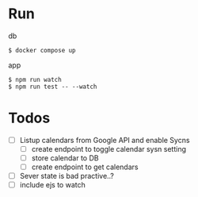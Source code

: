 # Run
db
```shell
$ docker compose up
```
app
```shell
$ npm run watch
$ npm run test -- --watch
```

# Todos
- [ ] Listup calendars from Google API and enable Sycns
  - [ ] create endpoint to toggle calendar sysn setting
  - [ ] store calendar to DB
  - [ ] create endpoint to get calendars

- [ ] Sever state is bad practive..?
- [ ] include ejs to watch 
